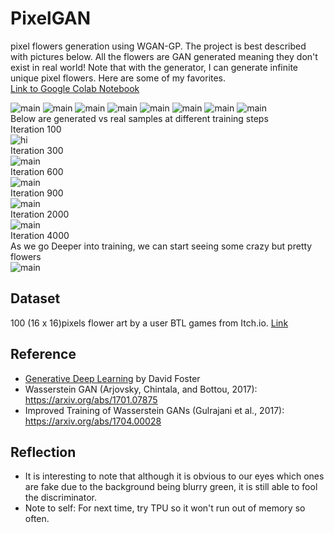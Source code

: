 # PixelGAN
 pixel flowers generation using WGAN-GP. The project is best described with pictures below. All the flowers are GAN generated meaning they don't exist in real world! Note that with the generator, I can generate infinite unique pixel flowers. Here are some of my favorites. <br/>
[Link to Google Colab Notebook](https://colab.research.google.com/drive/1Q5RnFuy6C4dfmyuiHDeFNIpotDYohCi6?usp=sharing)

![main](/output/1.png)
![main](/output/77.png)
![main](/output/3.png)
![main](/output/2.png)
![main](/output/9.png)
![main](/output/11.png)
![main](/output/5.png)
![main](/output/10.png)
<br/>
Below are generated vs real samples at different training steps
<br/>
Iteration 100
<br/>
![hi](/output/iter_100.png)
<br/>
Iteration 300
<br/>
![main](/output/iter_300.png)
<br/>
Iteration 600
<br/>
![main](/output/iter_600.png)
<br/>
Iteration 900
<br/>
![main](/output/iter_900.png)
<br/>
Iteration 2000
<br/>
![main](/output/iter_2000.png)
<br/>
Iteration 4000
<br/>
As we go Deeper into training, we can start seeing some crazy but pretty flowers
<br/>
![main](/output/iter_4000.png)


## Dataset 
100 (16 x 16)pixels flower art by a user BTL games from Itch.io. [Link](https://btl-games.itch.io/pixel-art-fauna-asset-pack)

## Reference
- [Generative Deep Learning](https://www.oreilly.com/library/view/generative-deep-learning/9781492041931/) by David Foster
- Wasserstein GAN (Arjovsky, Chintala, and Bottou, 2017): https://arxiv.org/abs/1701.07875
- Improved Training of Wasserstein GANs (Gulrajani et al., 2017): https://arxiv.org/abs/1704.00028

## Reflection
- It is interesting to note that although it is obvious to our eyes which ones are fake due to the background being blurry green, it is still able to fool the discriminator. 
- Note to self: For next time, try TPU so it won't run out of memory so often. 
